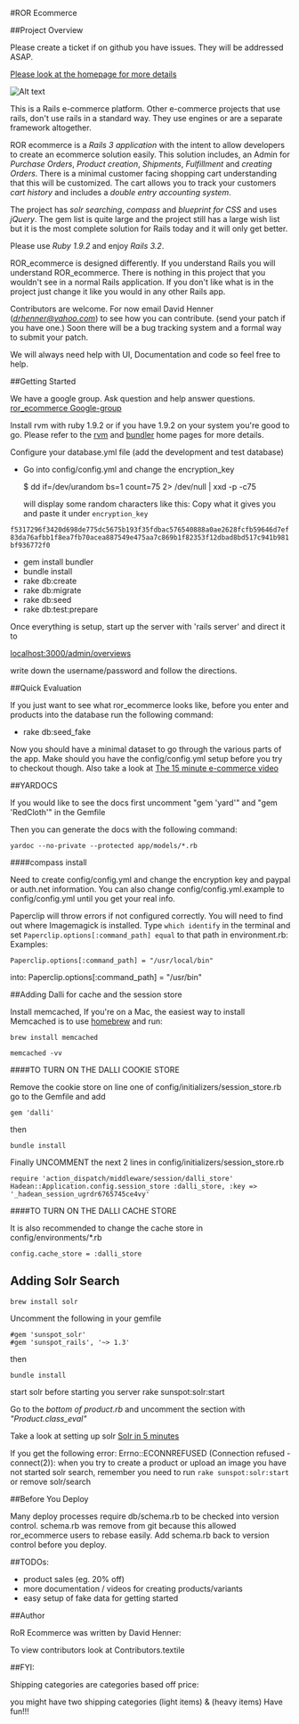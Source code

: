 #ROR Ecommerce

##Project Overview

Please create a ticket if on github you have issues.  They will be addressed ASAP.

[Please look at the homepage for more details](http://www.ror-e.com)

![Alt text](http://ror-e.com/images/logo.png "ROR Ecommerce")

This is a Rails e-commerce platform.  Other e-commerce projects that use rails, don't use rails in a standard way.  They use engines or are a separate framework altogether.

ROR ecommerce is a *Rails 3 application* with the intent to allow developers to create an ecommerce solution easily.  This solution includes, an Admin for  *Purchase Orders*, *Product creation*, *Shipments*, *Fulfillment* and *creating Orders*.  There is a minimal customer facing shopping cart understanding that this will be customized.  The cart allows you to track your customers *cart history* and includes a *double entry accounting system*.

The project has *solr searching*, *compass* and *blueprint for CSS* and uses *jQuery*. The gem list is quite large and the project still has a large wish list but it is the most complete solution for Rails today and it will only get better.

Please use *Ruby 1.9.2* and enjoy *Rails 3.2*.

ROR_ecommerce is designed differently. If you understand Rails you will understand ROR_ecommerce.
There is nothing in this project that you wouldn't see in a normal Rails application.  If you don't like what is in the project just change it like you would in any other Rails app.

Contributors are welcome.  For now email David Henner (*drhenner@yahoo.com*) to see how you can contribute. (send your patch if you have one.)  Soon there will be a bug tracking system and a formal way to submit your patch.

We will always need help with UI, Documentation and code so feel free to help.

##Getting Started

We have a google group.  Ask question and help answer questions.
[ror_ecommerce Google-group](http://groups.google.com/group/ror_ecommerce)

Install rvm with ruby 1.9.2 or if you have 1.9.2 on your system you're good to go. Please refer to the [rvm](http://beginrescueend.com/rvm/basics/) and [bundler](http://gembundler.com) home pages for more details.

Configure your database.yml file (add the development and test database)

* Go into config/config.yml and change the encryption_key

    $ dd if=/dev/urandom bs=1 count=75 2> /dev/null | xxd -p -c75

  will display some random characters like this: Copy what it gives you and paste it under `encryption_key`

`f5317296f3420d698de775dc5675b193f35fdbac576540888a0ae2628fcfb59646d7ef83da76afbb1f8ea7fb70acea887549e475aa7c869b1f82353f12dbad8bd517c941b981bf936772f0`


* gem install bundler
* bundle install
* rake db:create
* rake db:migrate
* rake db:seed
* rake db:test:prepare

Once everything is setup, start up the server with 'rails server' and direct it to

[localhost:3000/admin/overviews](http://localhost:3000/admin/overviews)

write down the username/password and follow the directions.

##Quick Evaluation

If you just want to see what ror_ecommerce looks like, before you enter and products into the database run the following command:

* rake db:seed_fake

Now you should have a minimal dataset to go through the various parts of the app.  Make should you have the config/config.yml setup before you try to checkout though.  Also take a look at [The 15 minute e-commerce video](http://www.ror-e.com/info/videos/7)

##YARDOCS

If you would like to see the docs first uncomment "gem 'yard'" and "gem 'RedCloth'" in the Gemfile

Then you can generate the docs with the following command:

    yardoc --no-private --protected app/models/*.rb

####compass install

Need to create config/config.yml and change the encryption key and paypal or auth.net information.
You can also change config/config.yml.example to config/config.yml until you get your real info.

Paperclip will throw errors if not configured correctly. You will need to find out where Imagemagick is installed.
Type `which identify` in the terminal and set `Paperclip.options[:command_path] equal` to that path in environment.rb: Examples:

    Paperclip.options[:command_path] = "/usr/local/bin"
into:
    Paperclip.options[:command_path] = "/usr/bin"

##Adding Dalli for cache and the session store

Install memcached, If you're on a Mac, the easiest way to install Memcached is to use [homebrew](http://mxcl.github.com/homebrew/) and run:

    brew install memcached

    memcached -vv

####TO TURN ON THE DALLI COOKIE STORE

Remove the cookie store on line one of config/initializers/session_store.rb go to the Gemfile and add

    gem 'dalli'

then

    bundle install

Finally UNCOMMENT the next 2 lines in config/initializers/session_store.rb

    require 'action_dispatch/middleware/session/dalli_store'
    Hadean::Application.config.session_store :dalli_store, :key => '_hadean_session_ugrdr6765745ce4vy'

####TO TURN ON THE DALLI CACHE STORE

It is also recommended to change the cache store in config/environments/*.rb

    config.cache_store = :dalli_store



## Adding Solr Search


    brew install solr

Uncomment the following in your gemfile

    #gem 'sunspot_solr'
    #gem 'sunspot_rails', '~> 1.3'

then

    bundle install

start solr before starting you server
    rake sunspot:solr:start

Go to the *bottom of product.rb* and uncomment the section with *"Product.class_eval"*


Take a look at setting up solr
[Solr in 5 minutes](http://github.com/outoftime/sunspot/wiki/adding-sunspot-search-to-rails-in-5-minutes-or-less)


If you get the following error:
    Errno::ECONNREFUSED (Connection refused - connect(2)):
when you try to create a product or upload an image you have not started solr search, remember you need to run `rake sunspot:solr:start` or remove solr/search

##Before You Deploy

Many deploy processes require db/schema.rb to be checked into version control.  schema.rb was remove from git because this allowed ror_ecommerce users to rebase easily.  Add schema.rb back to version control before you deploy.

##TODOs:

* product sales (eg. 20% off)
* more documentation / videos for creating products/variants
* easy setup of fake data for getting started

##Author

RoR Ecommerce was written by David Henner:

To view contributors look at Contributors.textile

##FYI:

Shipping categories are categories based off price:

you might have two shipping categories (light items) & (heavy items)
Have fun!!!

